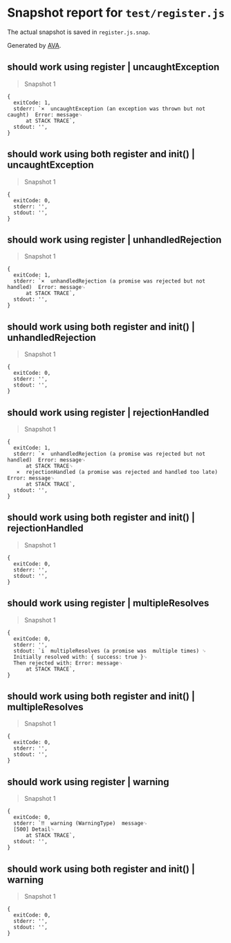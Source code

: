 # Snapshot report for `test/register.js`

The actual snapshot is saved in `register.js.snap`.

Generated by [AVA](https://avajs.dev).

## should work using register | uncaughtException

> Snapshot 1

    {
      exitCode: 1,
      stderr: `×  uncaughtException (an exception was thrown but not caught)  Error: message␊
          at STACK TRACE`,
      stdout: '',
    }

## should work using both register and init() | uncaughtException

> Snapshot 1

    {
      exitCode: 0,
      stderr: '',
      stdout: '',
    }

## should work using register | unhandledRejection

> Snapshot 1

    {
      exitCode: 1,
      stderr: `×  unhandledRejection (a promise was rejected but not handled)  Error: message␊
          at STACK TRACE`,
      stdout: '',
    }

## should work using both register and init() | unhandledRejection

> Snapshot 1

    {
      exitCode: 0,
      stderr: '',
      stdout: '',
    }

## should work using register | rejectionHandled

> Snapshot 1

    {
      exitCode: 1,
      stderr: `×  unhandledRejection (a promise was rejected but not handled)  Error: message␊
          at STACK TRACE␊
       ×  rejectionHandled (a promise was rejected and handled too late)  Error: message␊
          at STACK TRACE`,
      stdout: '',
    }

## should work using both register and init() | rejectionHandled

> Snapshot 1

    {
      exitCode: 0,
      stderr: '',
      stdout: '',
    }

## should work using register | multipleResolves

> Snapshot 1

    {
      exitCode: 0,
      stderr: '',
      stdout: `i  multipleResolves (a promise was  multiple times) ␊
      Initially resolved with: { success: true }␊
      Then rejected with: Error: message␊
          at STACK TRACE`,
    }

## should work using both register and init() | multipleResolves

> Snapshot 1

    {
      exitCode: 0,
      stderr: '',
      stdout: '',
    }

## should work using register | warning

> Snapshot 1

    {
      exitCode: 0,
      stderr: `‼  warning (WarningType)  message␊
      [500] Detail␊
          at STACK TRACE`,
      stdout: '',
    }

## should work using both register and init() | warning

> Snapshot 1

    {
      exitCode: 0,
      stderr: '',
      stdout: '',
    }
